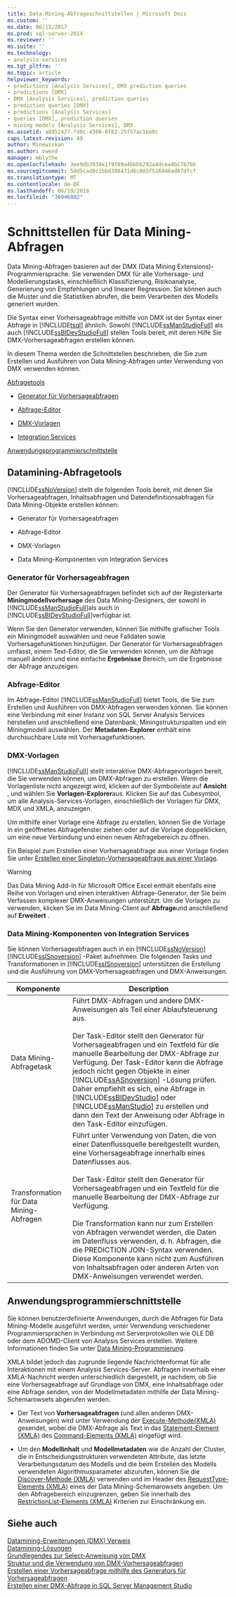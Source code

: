 ```yaml
---
title: Data Mining-Abfrageschnittstellen | Microsoft Docs
ms.custom: ''
ms.date: 06/13/2017
ms.prod: sql-server-2014
ms.reviewer: ''
ms.suite: ''
ms.technology:
- analysis-services
ms.tgt_pltfrm: ''
ms.topic: article
helpviewer_keywords:
- predictions [Analysis Services], DMX prediction queries
- predictions [DMX]
- DMX [Analysis Services], prediction queries
- prediction queries [DMX]
- predictions [Analysis Services]
- queries [DMX], prediction queries
- mining models [Analysis Services], DMX
ms.assetid: a8952427-fd8c-4300-8f62-25f57ac1be0c
caps.latest.revision: 49
author: Minewiskan
ms.author: owend
manager: mblythe
ms.openlocfilehash: 3ee9db3934e1f9f89a4bbbb292a4dcea4bc7b7bb
ms.sourcegitcommit: 5dd5cad0c1bbd308471d6c885f516948ad67dfcf
ms.translationtype: MT
ms.contentlocale: de-DE
ms.lasthandoff: 06/19/2018
ms.locfileid: "36046802"
---
```

# <a name="data-mining-query-interfaces"></a>Schnittstellen für Data Mining-Abfragen
  Data Mining-Abfragen basieren auf der DMX (Data Mining Extensions)-Programmiersprache. Sie verwenden DMX für alle Vorhersage- und Modellierungstasks, einschließlich Klassifizierung, Risikoanalyse, Generierung von Empfehlungen und linearer Regression. Sie können auch die Muster und die Statistiken abrufen, die beim Verarbeiten des Modells generiert wurden.  
  
 Die Syntax einer Vorhersageabfrage mithilfe von DMX ist der Syntax einer Abfrage in [!INCLUDE[tsql](../../includes/tsql-md.md)] ähnlich. Sowohl [!INCLUDE[ssManStudioFull](../../includes/ssmanstudiofull-md.md)] als auch [!INCLUDE[ssBIDevStudioFull](../../includes/ssbidevstudiofull-md.md)] stellen Tools bereit, mit deren Hilfe Sie DMX-Vorhersageabfragen erstellen können.  
  
 In diesem Thema werden die Schnittstellen beschrieben, die Sie zum Erstellen und Ausführen von Data Mining-Abfragen unter Verwendung von DMX verwenden können.  
  
 [Abfragetools](#bkmk_Tools)  
  
-   [Generator für Vorhersageabfragen](#bkmk_Builder)  
  
-   [Abfrage-Editor](#bkmk_QueryEditor)  
  
-   [DMX-Vorlagen](#bkmk_Templates)  
  
-   [Integration Services](#bkmk_SSIS)  
  
 [Anwendungsprogrammierschnittstelle](#bkmk_API)  
  
##  <a name="bkmk_Tools"></a> Datamining-Abfragetools  
 [!INCLUDE[ssNoVersion](../../includes/ssnoversion-md.md)] stellt die folgenden Tools bereit, mit denen Sie Vorhersageabfragen, Inhaltsabfragen und Datendefinitionsabfragen für Data Mining-Objekte erstellen können:  
  
-   Generator für Vorhersageabfragen  
  
-   Abfrage-Editor  
  
-   DMX-Vorlagen  
  
-   Data Mining-Komponenten von Integration Services  
  
###  <a name="bkmk_Builder"></a> Generator für Vorhersageabfragen  
 Der Generator für Vorhersageabfragen befindet sich auf der Registerkarte **Miningmodellvorhersage** des Data Mining-Designers, der sowohl in [!INCLUDE[ssManStudioFull](../../includes/ssmanstudiofull-md.md)]als auch in [!INCLUDE[ssBIDevStudioFull](../../includes/ssbidevstudiofull-md.md)]verfügbar ist.  
  
 Wenn Sie den Generator verwenden, können Sie mithilfe grafischer Tools ein Miningmodell auswählen und neue Falldaten sowie Vorhersagefunktionen hinzufügen. Der Generator für Vorhersageabfragen umfasst, einem Text-Editor, die Sie verwenden können, um die Abfrage manuell ändern und eine einfache **Ergebnisse** Bereich, um die Ergebnisse der Abfrage anzuzeigen.  
  
###  <a name="bkmk_QueryEditor"></a> Abfrage-Editor  
 Im Abfrage-Editor [!INCLUDE[ssManStudioFull](../../includes/ssmanstudiofull-md.md)] bietet Tools, die Sie zum Erstellen und Ausführen von DMX-Abfragen verwenden können. Sie können eine Verbindung mit einer Instanz von SQL Server Analysis Services herstellen und anschließend eine Datenbank, Miningstrukturspalten und ein Miningmodell auswählen. Der **Metadaten-Explorer** enthält eine durchsuchbare Liste mit Vorhersagefunktionen.  
  
###  <a name="bkmk_Templates"></a> DMX-Vorlagen  
 [!INCLUDE[ssManStudioFull](../../includes/ssmanstudiofull-md.md)] stellt interaktive DMX-Abfragevorlagen bereit, die Sie verwenden können, um DMX-Abfragen zu erstellen. Wenn die Vorlagenliste nicht angezeigt wird, klicken auf der Symbolleiste auf **Ansicht** , und wählen Sie **Vorlagen-Explorer**aus. Klicken Sie auf das Cubesymbol, um alle Analysis-Services-Vorlagen, einschließlich der Vorlagen für DMX, MDX und XMLA, anzuzeigen.  
  
 Um mithilfe einer Vorlage eine Abfrage zu erstellen, können Sie die Vorlage in ein geöffnetes Abfragefenster ziehen oder auf die Vorlage doppelklicken, um eine neue Verbindung und einen neuen Abfragebereich zu öffnen.  
  
 Ein Beispiel zum Erstellen einer Vorhersageabfrage aus einer Vorlage finden Sie unter [Erstellen einer Singleton-Vorhersageabfrage aus einer Vorlage](create-a-singleton-prediction-query-from-a-template.md).  
  
> [!WARNING]  
>  Das Data Mining Add-In für Microsoft Office Excel enthält ebenfalls eine Reihe von Vorlagen und einen interaktiven Abfrage-Generator, der Sie beim Verfassen komplexer DMX-Anweisungen unterstützt. Um die Vorlagen zu verwenden, klicken Sie im Data Mining-Client auf **Abfrage**und anschließend auf **Erweitert** .  
  
###  <a name="bkmk_SSIS"></a> Data Mining-Komponenten von Integration Services  
 Sie können Vorhersageabfragen auch in ein [!INCLUDE[ssNoVersion](../../includes/ssnoversion-md.md)] [!INCLUDE[ssISnoversion](../../includes/ssisnoversion-md.md)] -Paket aufnehmen. Die folgenden Tasks und Transformationen in [!INCLUDE[ssISnoversion](../../includes/ssisnoversion-md.md)] unterstützen die Erstellung und die Ausführung von DMX-Vorhersageabfragen und DMX-Anweisungen.  
  
|Komponente|Description|  
|---------------|-----------------|  
|Data Mining-Abfragetask|Führt DMX-Abfragen und andere DMX-Anweisungen als Teil einer Ablaufsteuerung aus.<br /><br /> Der Task-Editor stellt den Generator für Vorhersageabfragen und ein Textfeld für die manuelle Bearbeitung der DMX-Abfrage zur Verfügung. Der Task-Editor kann die Abfrage jedoch nicht gegen Objekte in einer [!INCLUDE[ssASnoversion](../../includes/ssasnoversion-md.md)] -Lösung prüfen. Daher empfiehlt es sich, eine Abfrage in [!INCLUDE[ssBIDevStudio](../../includes/ssbidevstudio-md.md)] oder [!INCLUDE[ssManStudio](../../includes/ssmanstudio-md.md)] zu erstellen und dann den Text der Anweisung oder Abfrage in den Task-Editor einzufügen.|  
|Transformation für Data Mining-Abfragen|Führt unter Verwendung von Daten, die von einer Datenflussquelle bereitgestellt wurden, eine Vorhersageabfrage innerhalb eines Datenflusses aus.<br /><br /> Der Task-Editor stellt den Generator für Vorhersageabfragen und ein Textfeld für die manuelle Bearbeitung der DMX-Abfrage zur Verfügung.<br /><br /> Die Transformation kann nur zum Erstellen von Abfragen verwendet werden, die Daten im Datenfluss verwenden, d. h. Abfragen, die die PREDICTION JOIN-Syntax verwenden. Diese Komponente kann nicht zum Ausführen von Inhaltsabfragen oder anderen Arten von DMX-Anweisungen verwendet werden.|  
  
##  <a name="bkmk_API"></a> Anwendungsprogrammierschnittstelle  
 Sie können benutzerdefinierte Anwendungen, durch die Abfragen für Data Mining-Modelle ausgeführt werden, unter Verwendung verschiedener Programmiersprachen in Verbindung mit Serverprotokollen wie OLE DB oder dem ADOMD-Client von Analysis Services erstellen. Weitere Informationen finden Sie unter [Data Mining-Programmierung](../dev-guide/data-mining-programming.md).  
  
 XMLA bildet jedoch das zugrunde liegende Nachrichtenformat für alle Interaktionen mit einem Analysis Services-Server. Abfragen innerhalb einer XMLA-Nachricht werden unterschiedlich dargestellt, je nachdem, ob Sie eine Vorhersageabfrage auf Grundlage von DMX, eine Inhaltsabfrage oder eine Abfrage senden, von der Modellmetadaten mithilfe der Data Mining-Schemarowsets abgerufen werden.  
  
-   Der Text von **Vorhersageabfragen** (und allen anderen DMX-Anweisungen) wird unter Verwendung der [Execute-Methode&#40;XMLA&#41;](../xmla/xml-elements-methods-execute.md) gesendet, wobei die DMX-Abfrage als Text in das [Statement-Element &#40;XMLA&#41;](../xmla/xml-elements-commands/statement-element-xmla.md) des [Command-Elements &#40;XMLA&#41;](../xmla/xml-elements-properties/command-element-xmla.md) eingefügt wird.  
  
-   Um den **Modellinhalt** und **Modellmetadaten** wie die Anzahl der Cluster, die in Entscheidungsstrukturen verwendeten Attribute, das letzte Verarbeitungsdatum des Modells und die beim Erstellen des Modells verwendeten Algorithmusparameter abzurufen, können Sie die [Discover-Methode &#40;XMLA&#41;](../xmla/xml-elements-methods-discover.md) verwenden und im Header des [RequestType-Elements &#40;XMLA&#41;](../xmla/xml-elements-properties/type-element-xmla.md) eines der Data Mining-Schemarowsets angeben. Um den Abfragebereich einzugrenzen, geben Sie innerhalb des [RestrictionList-Elements &#40;XMLA&#41;](../xmla/xml-elements-properties/restrictionlist-element-xmla.md) Kriterien zur Einschränkung ein.  
  
## <a name="see-also"></a>Siehe auch  
 [Datamining-Erweiterungen &#40;DMX&#41; Verweis](/sql/dmx/data-mining-extensions-dmx-reference)   
 [Datamining-Lösungen](data-mining-solutions.md)   
 [Grundlegendes zur Select-Anweisung von DMX](/sql/dmx/understanding-the-dmx-select-statement)   
 [Struktur und die Verwendung von DMX-Vorhersageabfragen](/sql/dmx/structure-and-usage-of-dmx-prediction-queries)   
 [Erstellen einer Vorhersageabfrage mithilfe des Generators für Vorhersageabfragen](create-a-prediction-query-using-the-prediction-query-builder.md)   
 [Erstellen einer DMX-Abfrage in SQL Server Management Studio](create-a-dmx-query-in-sql-server-management-studio.md)  
  
  
